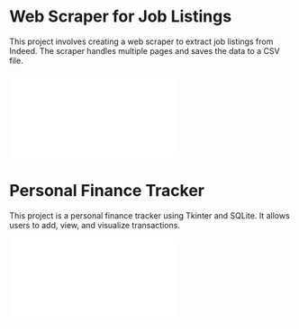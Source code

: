 # Web Scraper for Job Listings

This project involves creating a web scraper to extract job listings from Indeed. The scraper handles multiple pages and saves the data to a CSV file.

![Enhanced_Web_Scraper_Project.pdf](Enhanced_Web_Scraper_Project.pdf)
# Personal Finance Tracker

This project is a personal finance tracker using Tkinter and SQLite. It allows users to add, view, and visualize transactions.

![Enhanced_Personal_Finance_Tracker_Project.pdf](Enhanced_Personal_Finance_Tracker_Project.pdf)

